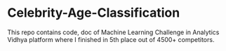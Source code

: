 # Celebrity-Age-Classification
This repo contains code, doc of Machine Learning Challenge in Analytics Vidhya platform where I finished in 5th place out of 4500+ competitors.
